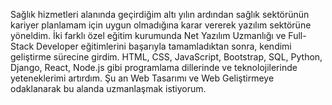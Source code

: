 Sağlık hizmetleri alanında geçirdiğim altı yılın ardından sağlık sektörünün kariyer planlamam için uygun olmadığına karar vererek yazılım sektörüne yöneldim. İki farklı özel eğitim kurumunda Net Yazılım Uzmanlığı ve Full-Stack Developer eğitimlerini başarıyla tamamladıktan sonra, kendimi geliştirme sürecine girdim. HTML, CSS, JavaScript, Bootstrap, SQL, Python, Django, React, Node.js gibi programlama dillerinde ve teknolojilerinde yeteneklerimi artırdım. Şu an Web Tasarımı ve Web Geliştirmeye odaklanarak bu alanda uzmanlaşmak istiyorum.
